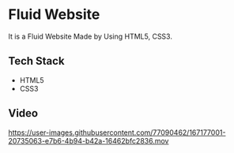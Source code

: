 # Fluid Website

It is a Fluid Website Made by Using HTML5, CSS3.

## Tech Stack

- HTML5
- CSS3

## Video

https://user-images.githubusercontent.com/77090462/167177001-20735063-e7b6-4b94-b42a-16462bfc2836.mov

